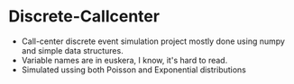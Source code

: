 # Discrete-Callcenter

- Call-center discrete event simulation project mostly done using numpy and simple data structures.
- Variable names are in euskera, I know, it's hard to read.
- Simulated ussing both Poisson and Exponential distributions
